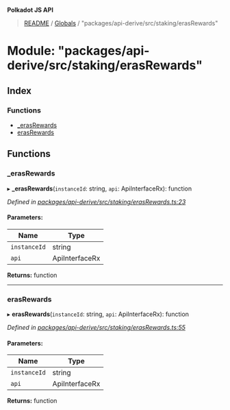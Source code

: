 **Polkadot JS API**

> [README](../README.md) / [Globals](../globals.md) / "packages/api-derive/src/staking/erasRewards"

# Module: "packages/api-derive/src/staking/erasRewards"

## Index

### Functions

* [\_erasRewards](_packages_api_derive_src_staking_erasrewards_.md#_erasrewards)
* [erasRewards](_packages_api_derive_src_staking_erasrewards_.md#erasrewards)

## Functions

### \_erasRewards

▸ **_erasRewards**(`instanceId`: string, `api`: ApiInterfaceRx): function

*Defined in [packages/api-derive/src/staking/erasRewards.ts:23](https://github.com/polkadot-js/api/blob/8631f68ba/packages/api-derive/src/staking/erasRewards.ts#L23)*

#### Parameters:

Name | Type |
------ | ------ |
`instanceId` | string |
`api` | ApiInterfaceRx |

**Returns:** function

___

### erasRewards

▸ **erasRewards**(`instanceId`: string, `api`: ApiInterfaceRx): function

*Defined in [packages/api-derive/src/staking/erasRewards.ts:55](https://github.com/polkadot-js/api/blob/8631f68ba/packages/api-derive/src/staking/erasRewards.ts#L55)*

#### Parameters:

Name | Type |
------ | ------ |
`instanceId` | string |
`api` | ApiInterfaceRx |

**Returns:** function

